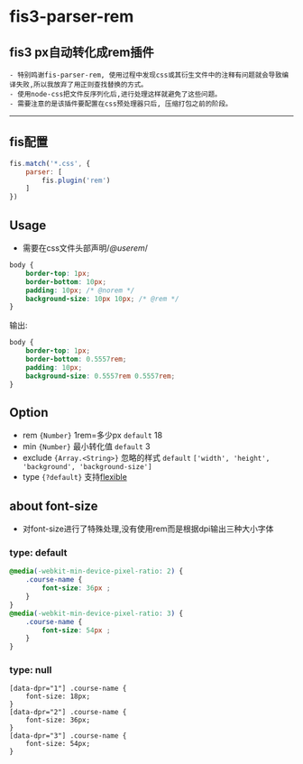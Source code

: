 # fis3-parser-rem

fis3 px自动转化成rem插件
-----------------
    - 特别鸣谢fis-parser-rem, 使用过程中发现css或其衍生文件中的注释有问题就会导致编译失败,所以我放弃了用正则查找替换的方式。
    - 使用node-css把文件反序列化后,进行处理这样就避免了这些问题。
    - 需要注意的是该插件要配置在css预处理器只后, 压缩打包之前的阶段。
----------------------------------------
## fis配置

```javascript
fis.match('*.css', {
    parser: [ 
        fis.plugin('rem')
    ]
})
```


## Usage

* 需要在css文件头部声明/*@userem*/

```css
body {
    border-top: 1px;
    border-bottom: 10px;
    padding: 10px; /* @norem */
    background-size: 10px 10px; /* @rem */
}
```

输出:

```css
body {
    border-top: 1px;
    border-bottom: 0.5557rem;
    padding: 10px;
    background-size: 0.5557rem 0.5557rem;
}
```

## Option

- rem `{Number}` 1rem=多少px `default` 18
- min `{Number}` 最小转化值 `default` 3
- exclude `{Array.<String>}` 忽略的样式 `default` `['width', 'height', 'background', 'background-size']`
- type `{?default}` 支持[flexible](https://github.com/amfe/lib-flexible)


## about font-size
- 对font-size进行了特殊处理,没有使用rem而是根据dpi输出三种大小字体
### type: default 

```css
@media(-webkit-min-device-pixel-ratio: 2) {    
    .course-name {
        font-size: 36px ;
    }
}
@media(-webkit-min-device-pixel-ratio: 3) {
    .course-name {
        font-size: 54px ;
    }
}
```

### type: null
```
[data-dpr="1"] .course-name {
    font-size: 18px; 
}
[data-dpr="2"] .course-name {
    font-size: 36px; 
}
[data-dpr="3"] .course-name {
    font-size: 54px; 
}
```
